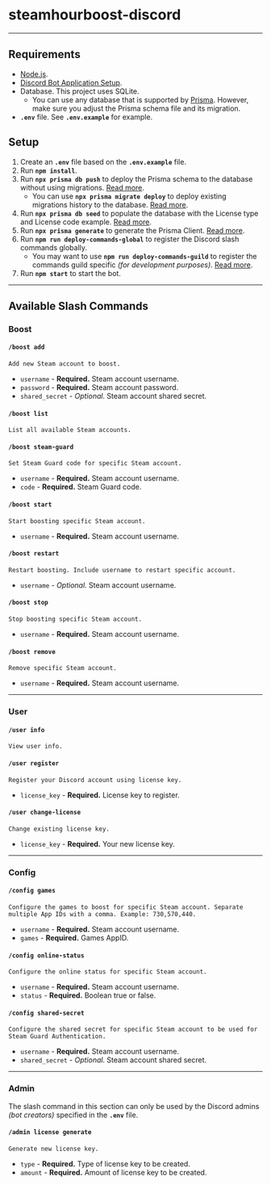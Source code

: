 # steamhourboost-discord

---

## Requirements

- [Node.js](https://nodejs.org/).
- [Discord Bot Application Setup](https://discordjs.guide/preparations/setting-up-a-bot-application.html).
- Database. This project uses SQLite.
  - You can use any database that is supported by [Prisma](https://www.prisma.io/docs/reference/database-reference/supported-databases). However, make sure you adjust the Prisma schema file and its migration.
- **`.env`** file. See **`.env.example`** for example.

## Setup
1. Create an **`.env`** file based on the **`.env.example`** file.
2. Run **`npm install`**.
3. Run **`npx prisma db push`** to deploy the Prisma schema to the database without using migrations. [Read more](https://www.prisma.io/docs/reference/api-reference/command-reference#db-push).
   - You can use **`npx prisma migrate deploy`** to deploy existing migrations history to the database. [Read more](https://www.prisma.io/docs/reference/api-reference/command-reference#migrate-deploy).
4. Run **`npx prisma db seed`** to populate the database with the License type and License code example. [Read more](https://www.prisma.io/docs/guides/database/seed-database).
5. Run **`npx prisma generate`** to generate the Prisma Client. [Read more](https://www.prisma.io/docs/concepts/components/prisma-client/working-with-prismaclient/generating-prisma-client).
6. Run **`npm run deploy-commands-global`** to register the Discord slash commands globally.
   - You may want to use **`npm run deploy-commands-guild`** to register the commands guild specific *(for development purposes)*. [Read more](https://discordjs.guide/creating-your-bot/command-deployment.html).
7. Run **`npm start`** to start the bot.

---

## Available Slash Commands

### Boost

#### `/boost add`

```
Add new Steam account to boost.
```

- `username` - **Required.** Steam account username.
- `password` - **Required.** Steam account password.
- `shared_secret` - *Optional.* Steam account shared secret.

#### `/boost list`

```
List all available Steam accounts.
```

#### `/boost steam-guard`

```
Set Steam Guard code for specific Steam account.
```

- `username` - **Required.** Steam account username.
- `code` - **Required.** Steam Guard code.

#### `/boost start`

```
Start boosting specific Steam account.
```

- `username` - **Required.** Steam account username.

#### `/boost restart`

```
Restart boosting. Include username to restart specific account.
```

- `username` - *Optional.* Steam account username.

#### `/boost stop`

```
Stop boosting specific Steam account.
```

- `username` - **Required.** Steam account username.

#### `/boost remove`

```
Remove specific Steam account.
```

- `username` - **Required.** Steam account username.

---

### User

#### `/user info`

```
View user info.
```

#### `/user register`

```
Register your Discord account using license key.
```

- `license_key` - **Required.** License key to register.

#### `/user change-license`

```
Change existing license key.
```

- `license_key` - **Required.** Your new license key.

---

### Config

#### `/config games`

```
Configure the games to boost for specific Steam account. Separate multiple App IDs with a comma. Example: 730,570,440.
```

- `username` - **Required.** Steam account username.
- `games` - **Required.** Games AppID.

#### `/config online-status`

```
Configure the online status for specific Steam account.
```

- `username` - **Required.** Steam account username.
- `status` - **Required.** Boolean true or false.

#### `/config shared-secret`

```
Configure the shared secret for specific Steam account to be used for Steam Guard Authentication.
```

- `username` - **Required.** Steam account username.
- `shared_secret` - *Optional.* Steam account shared secret.

---

### Admin

The slash command in this section can only be used by the Discord admins *(bot creators)* specified in the **`.env`** file.

#### `/admin license generate `

```
Generate new license key.
```

- `type` - **Required.** Type of license key to be created.
- `amount` - **Required.** Amount of license key to be created.
